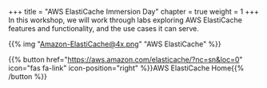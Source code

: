 +++
title = "AWS ElastiCache Immersion Day"
chapter = true
weight = 1
+++
In this workshop, we will work through labs exploring AWS ElastiCache features and functionality, and
the use cases it can serve.

{{% img "Amazon-ElastiCache@4x.png" "AWS ElastiCache" %}}

{{% button href="https://aws.amazon.com/elasticache/?nc=sn&loc=0" icon="fas fa-link" icon-position="right" %}}AWS ElastiCache Home{{% /button %}}

